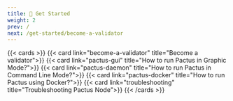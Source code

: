 ```yaml
---
title: 🏃 Get Started
weight: 2
prev: /
next: /get-started/become-a-validator
---
```


{{< cards >}}
  {{< card link="become-a-validator" title="Become a validator">}}
  {{< card link="pactus-gui" title="How to run Pactus in Graphic Mode?">}}
  {{< card link="pactus-daemon" title="How to run Pactus in Command Line Mode?">}}
  {{< card link="pactus-docker" title="How to run Pactus using Docker?">}}
  {{< card link="troubleshooting" title="Troubleshooting Pactus Node">}}
{{< /cards >}}
